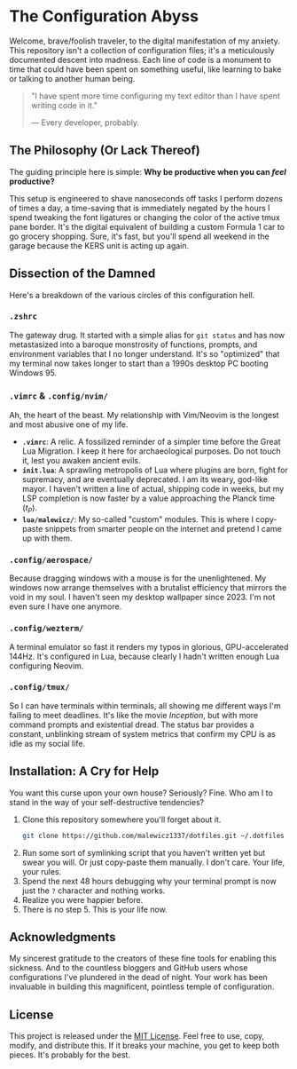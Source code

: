 # The Configuration Abyss

Welcome, brave/foolish traveler, to the digital manifestation of my anxiety. This repository isn't a collection of configuration files; it's a meticulously documented descent into madness. Each line of code is a monument to time that could have been spent on something useful, like learning to bake or talking to another human being.

> "I have spent more time configuring my text editor than I have spent writing code in it."
>
> — Every developer, probably.

## The Philosophy (Or Lack Thereof)

The guiding principle here is simple: **Why be productive when you can *feel* productive?**

This setup is engineered to shave nanoseconds off tasks I perform dozens of times a day, a time-saving that is immediately negated by the hours I spend tweaking the font ligatures or changing the color of the active tmux pane border. It's the digital equivalent of building a custom Formula 1 car to go grocery shopping. Sure, it's fast, but you'll spend all weekend in the garage because the KERS unit is acting up again.

## Dissection of the Damned

Here's a breakdown of the various circles of this configuration hell.

### `.zshrc`

The gateway drug. It started with a simple alias for `git status` and has now metastasized into a baroque monstrosity of functions, prompts, and environment variables that I no longer understand. It's so "optimized" that my terminal now takes longer to start than a 1990s desktop PC booting Windows 95.

### `.vimrc` & `.config/nvim/`

Ah, the heart of the beast. My relationship with Vim/Neovim is the longest and most abusive one of my life.

* **`.vimrc`**: A relic. A fossilized reminder of a simpler time before the Great Lua Migration. I keep it here for archaeological purposes. Do not touch it, lest you awaken ancient evils.
* **`init.lua`**: A sprawling metropolis of Lua where plugins are born, fight for supremacy, and are eventually deprecated. I am its weary, god-like mayor. I haven't written a line of actual, shipping code in weeks, but my LSP completion is now faster by a value approaching the Planck time ($t_P$).
* **`lua/malewicz/`**: My so-called "custom" modules. This is where I copy-paste snippets from smarter people on the internet and pretend I came up with them.

### `.config/aerospace/`

Because dragging windows with a mouse is for the unenlightened. My windows now arrange themselves with a brutalist efficiency that mirrors the void in my soul. I haven't seen my desktop wallpaper since 2023. I'm not even sure I have one anymore.

### `.config/wezterm/`

A terminal emulator so fast it renders my typos in glorious, GPU-accelerated 144Hz. It's configured in Lua, because clearly I hadn't written enough Lua configuring Neovim.

### `.config/tmux/`

So I can have terminals within terminals, all showing me different ways I'm failing to meet deadlines. It's like the movie *Inception*, but with more command prompts and existential dread. The status bar provides a constant, unblinking stream of system metrics that confirm my CPU is as idle as my social life.

## Installation: A Cry for Help

You want this curse upon your own house? Seriously? Fine. Who am I to stand in the way of your self-destructive tendencies?

1.  Clone this repository somewhere you'll forget about it.
    ```bash
    git clone https://github.com/malewicz1337/dotfiles.git ~/.dotfiles
    ```
2.  Run some sort of symlinking script that you haven't written yet but swear you will. Or just copy-paste them manually. I don't care. Your life, your rules.
3.  Spend the next 48 hours debugging why your terminal prompt is now just the `?` character and nothing works.
4.  Realize you were happier before.
5.  There is no step 5. This is your life now.

## Acknowledgments

My sincerest gratitude to the creators of these fine tools for enabling this sickness. And to the countless bloggers and GitHub users whose configurations I've plundered in the dead of night. Your work has been invaluable in building this magnificent, pointless temple of configuration.

## License

This project is released under the [MIT License](LICENSE). Feel free to use, copy, modify, and distribute this. If it breaks your machine, you get to keep both pieces. It's probably for the best.

